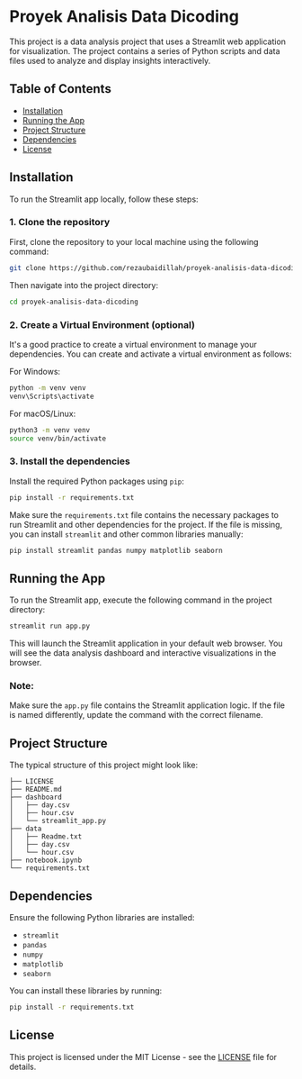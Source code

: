 # Proyek Analisis Data Dicoding

This project is a data analysis project that uses a Streamlit web application for visualization. The project contains a series of Python scripts and data files used to analyze and display insights interactively.

## Table of Contents

- [Installation](#installation)
- [Running the App](#running-the-app)
- [Project Structure](#project-structure)
- [Dependencies](#dependencies)
- [License](#license)

## Installation

To run the Streamlit app locally, follow these steps:

### 1. Clone the repository

First, clone the repository to your local machine using the following command:

```bash
git clone https://github.com/rezaubaidillah/proyek-analisis-data-dicoding.git
```

Then navigate into the project directory:

```bash
cd proyek-analisis-data-dicoding
```

### 2. Create a Virtual Environment (optional)

It's a good practice to create a virtual environment to manage your dependencies. You can create and activate a virtual environment as follows:

For Windows:
```bash
python -m venv venv
venv\Scripts\activate
```

For macOS/Linux:
```bash
python3 -m venv venv
source venv/bin/activate
```

### 3. Install the dependencies

Install the required Python packages using `pip`:

```bash
pip install -r requirements.txt
```

Make sure the `requirements.txt` file contains the necessary packages to run Streamlit and other dependencies for the project. If the file is missing, you can install `streamlit` and other common libraries manually:

```bash
pip install streamlit pandas numpy matplotlib seaborn
```

## Running the App

To run the Streamlit app, execute the following command in the project directory:

```bash
streamlit run app.py
```

This will launch the Streamlit application in your default web browser. You will see the data analysis dashboard and interactive visualizations in the browser.

### Note:
Make sure the `app.py` file contains the Streamlit application logic. If the file is named differently, update the command with the correct filename.

## Project Structure

The typical structure of this project might look like:

```
├── LICENSE
├── README.md
├── dashboard
│   ├── day.csv
│   ├── hour.csv
│   └── streamlit_app.py
├── data
│   ├── Readme.txt
│   ├── day.csv
│   └── hour.csv
├── notebook.ipynb
└── requirements.txt
```
## Dependencies

Ensure the following Python libraries are installed:

- `streamlit`
- `pandas`
- `numpy`
- `matplotlib`
- `seaborn`

You can install these libraries by running:

```bash
pip install -r requirements.txt
```

## License

This project is licensed under the MIT License - see the [LICENSE](LICENSE) file for details.
